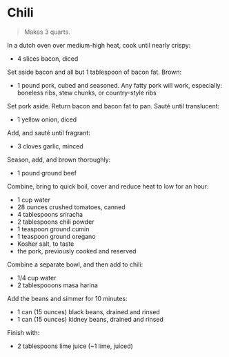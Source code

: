 Chili
=====

> Makes 3 quarts.

In a dutch oven over medium-high heat, cook until nearly crispy:

- 4 slices bacon, diced

Set aside bacon and all but 1 tablespoon of bacon fat. Brown:

- 1 pound pork, cubed and seasoned. Any fatty pork will work, especially: 
boneless ribs, stew chunks, or country-style ribs

Set pork aside. Return bacon and bacon fat to pan. Sauté until translucent:

- 1 yellow onion, diced

Add, and sauté until fragrant:

- 3 cloves garlic, minced

Season, add, and brown thoroughly:

- 1 pound ground beef

Combine, bring to quick boil, cover and reduce heat to low for an hour:

- 1 cup water
- 28 ounces crushed tomatoes, canned
- 4 tablespoons sriracha
- 2 tablespoons chili powder
- 1 teaspoon ground cumin
- 1 teaspoon ground oregano
- Kosher salt, to taste
- the pork, previously cooked and reserved

Combine a separate bowl, and then add to chili:

- 1/4 cup water
- 2 tablespooons masa harina

Add the beans and simmer for 10 minutes:

- 1 can (15 ounces) black beans, drained and rinsed
- 1 can (15 ounces) kidney beans, drained and rinsed

Finish with:

- 2 tablespoons lime juice (~1 lime, juiced)
